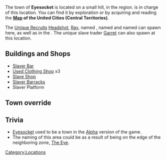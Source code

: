 The town of **Eyesocket** is located on a small hill, in the [](Stormgap_Coast.md) region. [](Slave_Master_Grande.md) is in charge of this location.
You can find it by exploration or by acquiring and reading the
**[Map](Maps.md "wikilink") of the United Cities (Central Territories)**.

The [Unique Recruits](Unique_Recruits.md "wikilink")
[Headshot](Headshot.md "wikilink"), [Ray](Ray.md "wikilink"), named [](Scarred_Adventurer.md), named [](Soldier_Drone_Swordslinger.md) and named [](Wall_Man.md) can spawn here, as well as in the [](Slave_Markets.md). The unique slave trader
[Garret](Garret.md "wikilink") can also spawn at this location.

## Buildings and Shops

- [Slaver Bar](Slaver_Bar.md "wikilink")
- [Used Clothing Shop](Used_Clothing_Shop.md "wikilink") x3
- [Slave Shop](Slave_Shop.md "wikilink")
- [Slaver Barracks](Slaver_Barracks.md "wikilink")
- Slaver Platform

## Town override

## Trivia

- [Eyesocket](Eyesocket_(Alpha).md "wikilink") used to be a town in the
  [Alpha](Old_World.md "wikilink") version of the game.
- The naming of this area could be as a result of being on the edge of
  the neighboring zone, [The Eye](The_Eye.md "wikilink").

[Category:Locations](Category:Locations "wikilink")